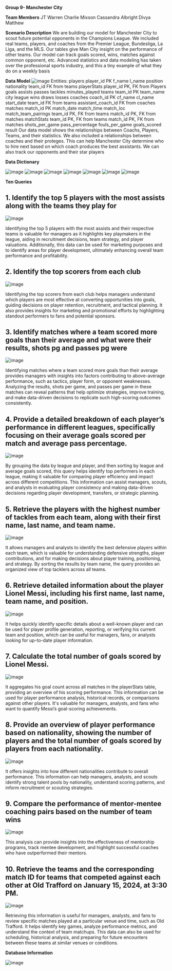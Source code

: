 **Group 9- Manchester City**

**Team Members**
JT Warren
Charlie Mixson
Cassandra Albright
Divya Matthew

**Scenario Description**
We are building our model for Manchester City to scout future potential opponents in the Champions League. We included real teams, players, and coaches from the Premier League, Bundesliga, La Liga, and the MLS. Our tables give Man City insight on the performance of other teams. Our model can track goals scored, wins, matches against common opponent, etc. Advanced statistics and data modeling has taken over the professional sports industry, and this a tiny example of what they do on a weekly basis

**Data Model**
![image](https://github.com/user-attachments/assets/4d9230da-f7ba-49b8-9cbe-f812adc36824)
	Entities:
	players
 		player_id PK
   		f_name
     		l_name
       		position
	 	nationality
   		team_id FK from teams
 	playerStats
 		player_id PK, FK from Players
   		goals
     		assists
       		passes
	 	tackles
   		minutes_played
     	teams
      		team_id PK
		team_name
  		city
    		league
      		wins
		draws
  		losses
    	coaches
     		coach_id PK
       		cf_name
	 	cl_name
   		start_date
     		team_id FK from teams
       		assistant_coach_id FK from coaches
	 matches
  		match_id PK
    		match_date
      		match_time
		match_loc
  	match_team_pairings
   		team_id PK, FK from teams
     		match_id PK, FK from matches
       	matchStats
   		team_id PK, FK from teams
     		match_id PK, FK from matches
       		shots_per_game
	 	pass_percentage
   		fouls_per_game
     		goals_scored
       		result
Our data model shows the relationships between Coachs, Players, Teams, and their statistics. We also included a relationships between coaches and their proteges. This can help Manchester City determine who to hire next based on which coach produces the best assistants. We can also track our opponents and their star players

**Data Dictionary**

![image](https://github.com/user-attachments/assets/d7cfd964-25db-4f81-af93-56153443dedc)
![image](https://github.com/user-attachments/assets/7e5866c1-1a9b-4427-8000-7fb4f09b52fc)
![image](https://github.com/user-attachments/assets/65355de2-ba15-4485-93ea-697ea9220c77)
![image](https://github.com/user-attachments/assets/ad1cccf3-8d23-4b0c-8ed6-95377caf68ee)
![image](https://github.com/user-attachments/assets/8b2910b2-0cdb-4dfb-b2d6-a5fa30e037a9)
![image](https://github.com/user-attachments/assets/0246e32a-c056-4059-ad47-f21e412eeb94)
![image](https://github.com/user-attachments/assets/26ce1580-d8be-481a-8881-3da37f308015)

**Ten Queries**

## 1. Identify the top 5 players with the most assists along with the teams they play for 
![image](https://github.com/user-attachments/assets/ca3c1bea-b973-4024-b36e-288a545386c6)

Identifying the top 5 players with the most assists and their respective teams is valuable for managers as it highlights key playmakers in the league, aiding in recruitment decisions, team strategy, and player valuations. Additionally, this data can be used for marketing purposes and to identify areas for player development, ultimately enhancing overall team performance and profitability.


## 2. Identify the top scorers from each club 
![image](https://github.com/user-attachments/assets/f9569d78-9017-44e8-8616-3c03aec2c216)

Identifying the top scorers from each club helps managers understand which players are most effective at converting opportunities into goals, guiding decisions on player retention, recruitment, and tactical planning. It also provides insights for marketing and promotional efforts by highlighting standout performers to fans and potential sponsors.


## 3. Identify matches where a team scored more goals than their average and what were their results, shots pg and passes pg were 
![image](https://github.com/user-attachments/assets/fb245c49-4bfc-4ff1-8ac2-63410a95374c)

Identifying matches where a team scored more goals than their average provides managers with insights into factors contributing to above-average performance, such as tactics, player form, or opponent weaknesses. Analyzing the results, shots per game, and passes per game in these matches can reveal patterns that help optimize strategies, improve training, and make data-driven decisions to replicate such high-scoring outcomes consistently.

## 4. Provide a detailed breakdown of each player’s performance in different leagues, specifically focusing on their average goals scored per match and average pass percentage. 
![image](https://github.com/user-attachments/assets/2b03f6f9-bc8c-4b1d-88ea-198fe8ba56e3)

By grouping the data by league and player, and then sorting by league and average goals scored, this query helps identify top performers in each league, making it valuable for comparing player efficiency and impact across different competitions. This information can assist managers, scouts, and analysts in evaluating player consistency and making data-driven decisions regarding player development, transfers, or strategic planning.


## 5. Retrieve the players with the highest number of tackles from each team, along with their first name, last name, and team name. 
![image](https://github.com/user-attachments/assets/9314f3e7-1d5d-4ed8-abb4-8f5e086454ef)

It allows managers and analysts to identify the best defensive players within each team, which is valuable for understanding defensive strengths, player contributions, and for making decisions about player training, positioning, and strategy. By sorting the results by team name, the query provides an organized view of top tacklers across all teams.


## 6. Retrieve detailed information about the player Lionel Messi, including his first name, last name, team name, and position. 
![image](https://github.com/user-attachments/assets/a0801467-0608-431f-ada1-3a3adbb581db)

It helps quickly identify specific details about a well-known player and can be used for player profile generation, reporting, or verifying his current team and position, which can be useful for managers, fans, or analysts looking for up-to-date player information.


## 7. Calculate the total number of goals scored by Lionel Messi. 
![image](https://github.com/user-attachments/assets/c45efcc2-9719-48da-bd6f-414c3252b271)

It aggregates his goal count across all matches in the playerStats table, providing an overview of his scoring performance. This information can be used for player performance analysis, historical records, or comparisons against other players. It's valuable for managers, analysts, and fans who want to quantify Messi’s goal-scoring achievements.

## 8. Provide an overview of player performance based on nationality, showing the number of players and the total number of goals scored by players from each nationality.
![image](https://github.com/user-attachments/assets/be57b98f-cb4e-4cb6-86d6-5039b43cc2ca)

It offers insights into how different nationalities contribute to overall performance. This information can help managers, analysts, and scouts identify strong talent pools by nationality, understand scoring patterns, and inform recruitment or scouting strategies.


## 9. Compare the performance of mentor-mentee coaching pairs based on the number of team wins
![image](https://github.com/user-attachments/assets/b07428f6-01eb-4cc3-8784-55a3886e660a)

This analysis can provide insights into the effectiveness of mentorship programs, track mentee development, and highlight successful coaches who have outperformed their mentors.


## 10. Retrieve the teams and the corresponding match ID for teams that competed against each other at Old Trafford on January 15, 2024, at 3:30 PM. 
![image](https://github.com/user-attachments/assets/b605da78-6f50-4da3-b9ce-e38eb964750a)

Retrieving this information is useful for managers, analysts, and fans to review specific matches played at a particular venue and time, such as Old Trafford. It helps identify key games, analyze performance metrics, and understand the context of team matchups. This data can also be used for scheduling, historical analysis, and preparing for future encounters between these teams at similar venues or conditions.


**Database Information**

![image](https://github.com/user-attachments/assets/65aaf018-3740-4e88-a8af-ba3cb869dd66)




